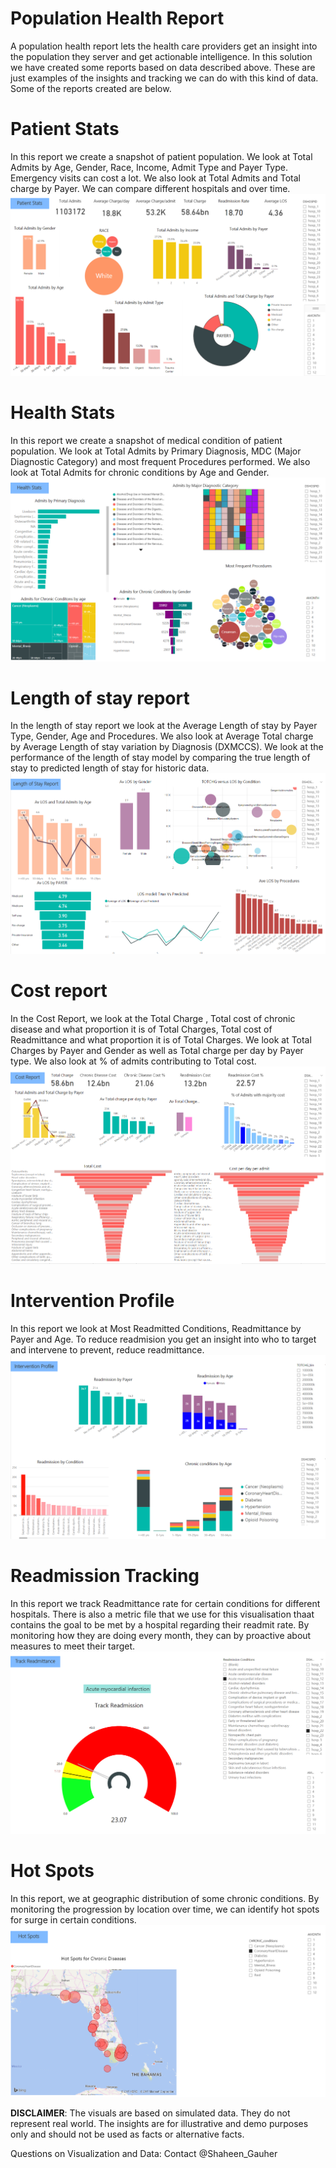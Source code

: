 # Population Health Report 

A population health report lets the health care providers get an insight into the population they server and get actionable intelligence. In this solution we have created some reports based on data described above. These are just examples of the insights and tracking we can do with this kind of data. Some of the reports created are below.  


# **Patient Stats**
 
In this report we create a snapshot of patient population. We look at Total Admits by Age, Gender, Race, Income, Admit Type and Payer Type. Emergency visits can cost a lot. We also look at Total Admits and Total charge by Payer. We can compare different hospitals and over time.
![Solution Diagram Picture](https://github.com/Azure/cortana-intelligence-population-health-management/blob/master/ManualDeploymentGuide/media/pbi_PatientStats.PNG?raw=true)


# **Health Stats**

In this report we create a snapshot of medical condition of patient population. We look at Total Admits by Primary Diagnosis, MDC (Major Diagnostic Category) and most frequent Procedures performed. We also look at Total Admits for chronic conditions by Age and Gender.
![](https://github.com/Azure/cortana-intelligence-population-health-management/blob/master/ManualDeploymentGuide/media/pbi_HealthStats.PNG?raw=true)

# **Length of stay report**

In the length of stay report we look at the Average Length of stay by Payer Type, Gender, Age and Procedures. We also look at Average Total charge by Average Length of stay variation by Diagnosis (DXMCCS). We look at the performance of the length of stay model by comparing the true length of stay to predicted length of stay for historic data.
![](https://github.com/Azure/cortana-intelligence-population-health-management/blob/master/ManualDeploymentGuide/media/pbi_LengthofStayReport.PNG?raw=true)

# **Cost report**

In the Cost Report, we look at the Total Charge , Total cost of chronic disease and what proportion it is of Total Charges, Total cost of Readmittance and what proportion it is of Total Charges. We look at Total Charges by Payer and Gender as well as Total charge per day by Payer type. We also look at % of admits contributing to Total cost.
![](https://github.com/Azure/cortana-intelligence-population-health-management/blob/master/ManualDeploymentGuide/media/pbi_CostReport.PNG?raw=true)

# **Intervention Profile**

In this report we look at Most Readmitted Conditions, Readmittance by Payer and Age. To reduce readmision you get an insight into who to target and intervene to prevent, reduce readmittance.
![](https://github.com/Azure/cortana-intelligence-population-health-management/blob/master/ManualDeploymentGuide/media/pbi_InterventionProfile.PNG?raw=true)

# **Readmission Tracking**

In this report we track Readmittance rate for certain conditions for different hospitals. There is also a metric file that we use for this visualisation thaat contains the goal to be met by a hospital regarding their readmit rate. By monitoring how they are doing every month, they can by proactive about measures to meet their target.
![](https://github.com/Azure/cortana-intelligence-population-health-management/blob/master/ManualDeploymentGuide/media/pbi_ReadmissionTracking.PNG?raw=true)

# **Hot Spots**

In this report, we at geographic distribution of some chronic conditions. By monitoring the progression by location over time, we can identify hot spots for surge in certain conditions. 
![](https://github.com/Azure/cortana-intelligence-population-health-management/blob/master/ManualDeploymentGuide/media/pbi_HotSpots.PNG?raw=true)

**DISCLAIMER**: The visuals are based on simulated data. They do not represent real world. The insights are for illustrative and demo purposes only and should not be used as facts or alternative facts.

Questions on Visualization and Data: Contact @Shaheen_Gauher
